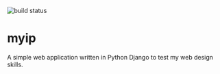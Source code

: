 ![build status](https://travis-ci.org/shackra/myip.svg)

myip
====

A simple web application written in Python Django to test my web design skills.

